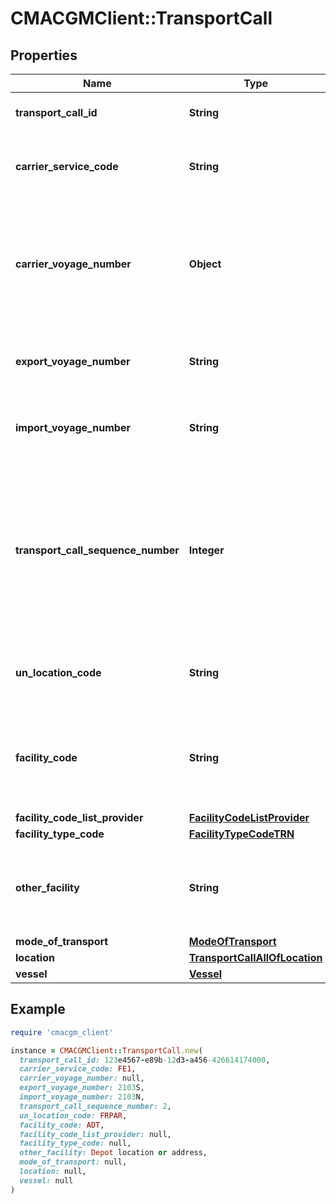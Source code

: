 # CMACGMClient::TransportCall

## Properties

| Name | Type | Description | Notes |
| ---- | ---- | ----------- | ----- |
| **transport_call_id** | **String** | The unique identifier for a transport call |  |
| **carrier_service_code** | **String** | The code of the service for which the schedule details are published. | [optional] |
| **carrier_voyage_number** | **Object** | The vessel operator-specific identifier of the Voyage. In case there are multiple voyages the export voyage is chosen. | [optional] |
| **export_voyage_number** | **String** | The vessel operator-specific identifier of the export Voyage. | [optional] |
| **import_voyage_number** | **String** | The vessel operator-specific identifier of the import Voyage. | [optional] |
| **transport_call_sequence_number** | **Integer** | Transport operator&amp;apos;s key that uniquely identifies each individual call. This key is essential to distinguish between two separate calls at the same location within one voyage. | [optional] |
| **un_location_code** | **String** | The UN Location code specifying where the place is located. | [optional] |
| **facility_code** | **String** | The code used for identifying the specific facility. This code does &lt;b&gt;not&lt;/b&gt; include the UN Location Code. | [optional] |
| **facility_code_list_provider** | [**FacilityCodeListProvider**](FacilityCodeListProvider.md) |  | [optional] |
| **facility_type_code** | [**FacilityTypeCodeTRN**](FacilityTypeCodeTRN.md) |  | [optional] |
| **other_facility** | **String** | An alternative way to capture the facility when no standardized DCSA facility code can be found. | [optional] |
| **mode_of_transport** | [**ModeOfTransport**](ModeOfTransport.md) |  |  |
| **location** | [**TransportCallAllOfLocation**](TransportCallAllOfLocation.md) |  | [optional] |
| **vessel** | [**Vessel**](Vessel.md) |  | [optional] |

## Example

```ruby
require 'cmacgm_client'

instance = CMACGMClient::TransportCall.new(
  transport_call_id: 123e4567-e89b-12d3-a456-426614174000,
  carrier_service_code: FE1,
  carrier_voyage_number: null,
  export_voyage_number: 2103S,
  import_voyage_number: 2103N,
  transport_call_sequence_number: 2,
  un_location_code: FRPAR,
  facility_code: ADT,
  facility_code_list_provider: null,
  facility_type_code: null,
  other_facility: Depot location or address,
  mode_of_transport: null,
  location: null,
  vessel: null
)
```

